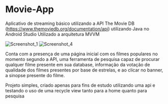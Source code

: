 # Movie-App
Aplicativo de streaming básico utilizando a API The Movie DB (https://www.themoviedb.org/documentation/api) utilizando Java no Android Studio
Utilizado a arquitetura MVVM 

![Screenshot_1](https://user-images.githubusercontent.com/59840894/129623840-81a16811-20cc-4ee1-a288-4881e77291ca.png)
![Screenshot_4](https://user-images.githubusercontent.com/59840894/129624269-00a4a0f1-eeba-4530-a49f-fe5f2b6c40fc.png)


Conta com a presença de uma página inicial com os filmes populares no momento segundo a API, uma ferramenta de pesquisa capaz de procurar qualquer filme presente em sua database, informação da votação de qualidade dos filmes presentes por base de estrelas, e ao clicar no banner, a sinopse presente do filme.

Projeto simples, criado apenas para fins de estudo utilizando uma api e testando o uso de uma recycle view tanto para a home quanto para pesquisa
